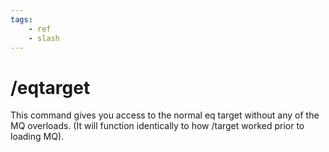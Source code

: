 ```yaml
---
tags:
    - ref
    - slash
---
```

# /eqtarget

This command gives you access to the normal eq target without any of the MQ overloads.  (It will function identically to how /target worked prior to loading MQ).

